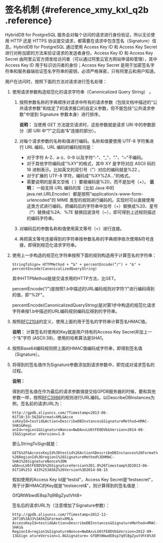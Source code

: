 # 签名机制 {#reference_xmy_kxl_q2b .reference}

HybridDB for PostgreSQL 服务会对每个访问的请求进行身份验证，所以无论使用 HTTP 还是 HTTPS 协议提交请求，都需要在请求中包含签名（Signature）信息。HybridDB for PostgreSQL 通过使用 Access Key ID 和 Access Key Secret 进行对称加密的方法来验证请求的发送者身份。Access Key ID 和 Access Key Secret 由阿里云官方颁发给访问者（可以通过阿里云官方网站申请和管理），其中 Access Key ID 用于标识访问者的身份；Access Key Secret 是用于加密签名字符串和服务器端验证签名字符串的密钥，必须严格保密，只有阿里云和用户知道。

用户在访问时，按照下面的方法对请求进行签名处理：

1.  使用请求参数构造规范化的请求字符串（Canonicalized Query String） 。
    1.  按照参数名称的字典顺序对请求中所有的请求参数（包括文档中描述的“公共请求参数"和给定了的请求接口的自定义参数，但不能包括“公共请求参数"中提到 Signature 参数本身）进行排序。

        **说明：** 当使用 GET 方法提交请求时，这些参数就是请求 URI 中的参数部分（即 URI 中“?"之后由“&"连接的部分）。

    2.  对每个请求参数的名称和值进行编码。名称和值要使用 UTF-8 字符集进行 URL 编码，URL 编码的编码规则是：

        -   对于字符 A-Z、a-z、0-9 以及字符“-"、“\_"、“."、“~"不编码。
        -   对于其他字符编码成“%XY"的格式，其中 XY 是字符对应 ASCII 码的 16 进制表示。比如英文的双引号（"）对应的编码就是%22 。
        -   对于扩展的 UTF-8 字符，编码成“%XY%ZA…"的格式。
        -   需要说明的是英文空格（ ）要被编码是%20，而不是加号（+）。
        **说明：** 一般支持 URL 编码的库（比如 Java 中的 java.net.URLEncoder）都是按照“application/x-www-form-urlencoded"的 MIME 类型的规则进行编码的。实现时可以直接使用这类方式进行编码，把编码后的字符串中加号（+）替换成%20、星号（\*）替换成%2A、%7E 替换回波浪号（~），即可得到上述规则描述的编码字符串。

    3.  对编码后的参数名称和值使用英文等号（=）进行连接。
    4.  再把英文等号连接得到的字符串按参数名称的字典顺序依次使用&符号连接，即得到规范化请求字符串。
2.  使用上一步构造的规范化字符串按照下面的规则构造用于计算签名的字符串：

    ```
    StringToSign= HTTPMethod + “&" + percentEncode(“/") + "&" + 
    percentEncode(CanonicalizedQueryString) 
    
    ```

    其中HTTPMethod是提交请求用的HTTP方法，比GET。

    percentEncode\(“/"\)是按照1.b中描述的URL编码规则对字符“/"进行编码得到的值，即“%2F"。

    percentEncode\(CanonicalizedQueryString\)是对第1步中构造的规范化请求字符串按1.b中描述的URL编码规则编码后得到的字符串。

3.  按照[RFC2104](http://www.ietf.org/rfc/rfc2104.txt)的定义，使用上面的用于签名的字符串计算签名HMAC值。

    **说明：** 计算签名时使用的Key就是用户持有的Access Key Secret并加上一个“&"字符 \(ASCII:38\)，使用的哈希算法是SHA1。

4.  按照Base64编码规则把上面的HMAC值编码成字符串，即得到签名值（Signature）。
5.  将得到的签名值作为Signature参数添加到请求参数中，即完成对请求签名的过程。

    **说明：** 

    得到的签名值在作为最后的请求参数值提交给GPDB服务器的时候，要和其他参数一样，按照[RFC3986](http://tools.ietf.org/html/rfc3986)的规则进行URL编码。以DescribeDBInstances为例，签名前的请求URL为：

    ```
    http://gpdb.aliyuncs.com/?Timestamp=2013-06-01T10:33:56Z&Format=XML&Acce ssKeyId=testid&Action=DescribeDBInstances&SignatureMethod=HMAC-SHA1&Regi onId=region1&SignatureNonce=NwDAxvLU6tFE0DVb&Version=2014-08-15&Signatur eVersion=1.0
    ```

    那么StringToSign就是：

    ```
    GET&%2F&AccessKeyId%3Dtestid%26Action%DescribeDBInstances%26Format%3DXML %26RegionId%3Dregion1%26SignatureMethod%3DHMAC-SHA1%26SignatureNonce%3DN wDAxvLU6tFE0DVb%26SignatureVersion%3D1.0%26Timestamp%3D2013-06-01T10%253 A33%253A56Z%26Version%3D2014-08-15 
    ```

    假如使用的Access Key Id是“testid"，Access Key Secret是“testsecret"，用于计算HMAC的Key就是“testsecret&"，则计算得到的签名值是：

    GfQRtWbwdE8sp7q9lBgZyutVht8=

    签名后的请求URL为（注意增加了Signature参数）：

    ```
    http://gpdb.aliyuncs.com/?Timestamp=2012-12-26T10%3A33%3A56Z&Format=XML& AccessKeyId=testid&Action=DescribeDBInstances&SignatureMethod=HMAC-SHA1& RegionId=region1&SignatureNonce=NwDAxvLU6tFE0DVb&Version=2012-09-13&Sign atureVersion=1.0&Signature= GfQRtWbwdE8sp7q9lBgZyutVht8%3d
    ```


